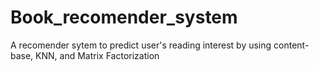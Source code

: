 # Book_recomender_system
A recomender sytem to predict user's reading interest by using content-base, KNN, and Matrix Factorization
